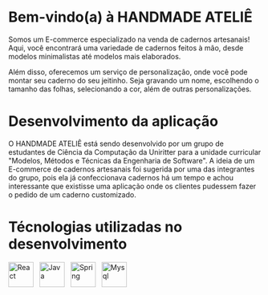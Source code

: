 # Bem-vindo(a) à HANDMADE ATELIÊ

Somos um E-commerce especializado na venda de cadernos artesanais! Aqui, você encontrará uma variedade de cadernos feitos à mão, desde modelos minimalistas até modelos mais elaborados. 

Além disso, oferecemos um serviço de personalização, onde você pode montar seu caderno do seu jeitinho. Seja gravando um nome, escolhendo o tamanho das folhas, selecionando a cor, além de outras personalizações.

# Desenvolvimento da aplicação

O HANDMADE ATELIÊ está sendo desenvolvido por um grupo de estudantes de Ciência da Computação da Uniritter para a unidade curricular "Modelos, Métodos e Técnicas da Engenharia de Software". A ideia de um E-commerce de cadernos artesanais foi sugerida por uma das integrantes do grupo, pois ela já confeccionava cadernos há um tempo e achou interessante que existisse uma aplicação onde os clientes pudessem fazer o pedido de um caderno customizado.

# Técnologias utilizadas no desenvolvimento

<div>
  <img src="https://cdn.jsdelivr.net/gh/devicons/devicon/icons/react/react-original.svg" style="padding-right: 0.5rem" alt="React" height='50'/>
  <img src="https://cdn.jsdelivr.net/gh/devicons/devicon/icons/java/java-original.svg" style="padding-right: 0.5rem" alt="Java" height='50' />
  <img src="https://cdn.jsdelivr.net/gh/devicons/devicon/icons/spring/spring-original.svg" style="padding-right: 0.5rem" alt="Spring" height='50' />
  <img src="https://cdn.jsdelivr.net/gh/devicons/devicon/icons/mysql/mysql-original.svg" style="padding-right: 0.5rem" alt="Mysql" height='50' />
</div>
